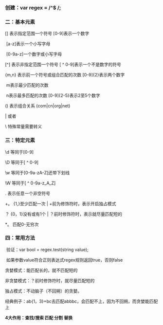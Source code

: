 ### 创建：var    regex   =  /^$ /;

### 二：基本元素

[]		表示指定范围一个符号					[0-9]表示一个数字

​																  [a-z]表示一个小写字母

​																  [0-9a-z]一个数字或小写字母

[^]	  表示非指定范围一个符号				 [ ^ 0-9]表示一个不是数字的符号

{m,n} 表示前一个符号或组合匹配的次数   [0-9]{2}表示两个数字

​		  m表示最少匹配的次数

​		  n表示最多匹配的次数                      [0-9]{2-5}表示2至5个数字

()		表示组合关系								   (com|cn|org|net)

|		 或者

\		 特殊常量需要转义

### 三：特定元素

\d		等同于[0-9]

\D		等同于[ ^ 0-9]

\w		等同于[0-9a-zA-Z]还带下划线

\W		等同于[  ^ 0-9a-z_A_Z]

.			表示任意一个非空符号

+。		{1,}至少匹配一次   |  +前为修饰符时，表示开启独占模式

？           {0，1}没有或有1个  |  ？前时修饰符时，表示就尽量匹配短的 

*。          匹配0-无穷次

### 四：常用方法

​	验证：var bool = regex.test(string value);

​				如果参数value符合正则表达式regex规则返回true，否则false



贪婪模式：能匹配长的，就不匹配短的

非贪婪模式：？前时修饰符时，就尽量匹配短的

独占模式：不动脑子（不回朔）的贪婪。

经典例子：ab{1，3}+bc去匹配abbbc，会匹配不上，因为不回朔，而贪婪能匹配上

**4大作用：查找/搜索 匹配 分割**  **替换**